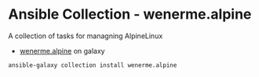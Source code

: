 # Ansible Collection - wenerme.alpine
A collection of tasks for managning AlpineLinux

* [wenerme.alpine](https://galaxy.ansible.com/wenerme/alpine) on galaxy

```bash
ansible-galaxy collection install wenerme.alpine
```
